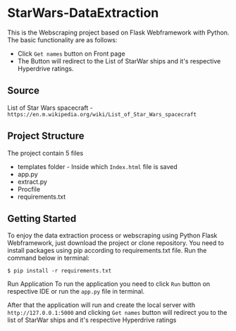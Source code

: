 # StarWars-DataExtraction

This is the Webscraping project based on Flask Webframework with Python. The basic functionality are as follows:

* Click `Get names` button on Front page
* The Button will redirect to the List of StarWar ships and it's respective Hyperdrive ratings.

## Source
List of Star Wars spacecraft - `https://en.m.wikipedia.org/wiki/List_of_Star_Wars_spacecraft`


## Project Structure

The project contain 5 files
* templates folder - Inside which `Index.html` file is saved
* app.py
* extract.py
* Procfile
* requirements.txt

## Getting Started
To enjoy the data extraction process or webscraping using Python Flask Webframework, just download the project or clone repository. You need to install packages using pip according to requirements.txt file. Run the command below in terminal:

`$ pip install -r requirements.txt`

Run Application
To run the application you need to click `Run` button on respective IDE or run the `app.py` file in terminal.

After that the application will run and create the local server with `http://127.0.0.1:5000` and clicking `Get names` button will redirect you to the list of StarWar ships and it's respective Hyperdrive ratings
